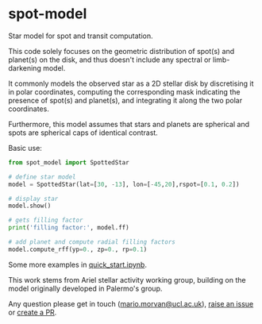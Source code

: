 # spot-model

Star model for spot and transit computation. 

This code solely focuses on the geometric distribution of spot(s) and planet(s) on the disk, and thus doesn't include any spectral or limb-darkening model.

It commonly models the observed star as a 2D stellar disk by discretising it in polar coordinates, computing the corresponding mask indicating the presence of spot(s) and planet(s), and integrating it along the two polar coordinates. 

Furthermore, this model assumes that stars and planets are spherical and spots are spherical caps of identical contrast.

Basic use:
```python
from spot_model import SpottedStar

# define star model
model = SpottedStar(lat=[30, -13], lon=[-45,20],rspot=[0.1, 0.2])

# display star
model.show()

# gets filling factor
print('filling factor:', model.ff)

# add planet and compute radial filling factors
model.compute_rff(yp=0., zp=0., rp=0.1)
```
Some more examples in [quick_start.ipynb](https://github.com/ucl-exoplanets/spot-model/blob/main/quick_start.ipynb).

This work stems from Ariel stellar activity working group, building on the model originally developed in Palermo's group.

Any question please get in touch (mario.morvan@ucl.ac.uk), [raise an issue](https://github.com/ucl-exoplanets/spot-model/issues) or [create a PR](https://github.com/ucl-exoplanets/spot-model/pulls). 